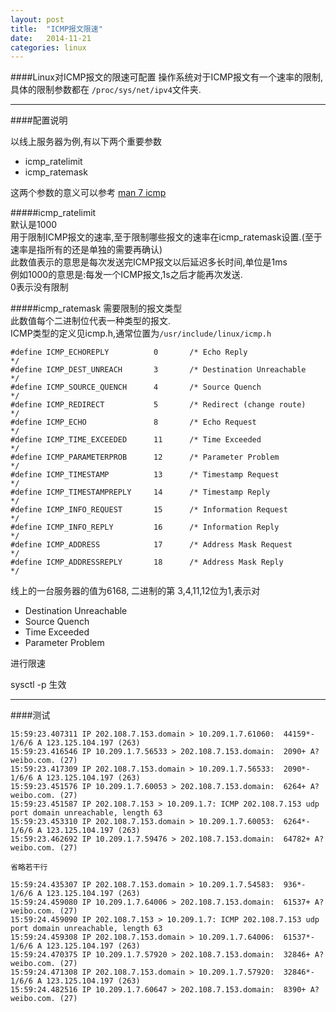 ```yaml
---
layout: post
title:  "ICMP报文限速"
date:   2014-11-21
categories: linux
---
```


####Linux对ICMP报文的限速可配置
操作系统对于ICMP报文有一个速率的限制,具体的限制参数都在
`/proc/sys/net/ipv4`文件夹.  

---
####配置说明

以线上服务器为例,有以下两个重要参数

* icmp_ratelimit
* icmp_ratemask

这两个参数的意义可以参考 [man 7 icmp](http://man7.org/linux/man-pages/man7/icmp.7.html)

#####icmp_ratelimit  
默认是1000  
用于限制ICMP报文的速率,至于限制哪些报文的速率在icmp_ratemask设置.(至于速率是指所有的还是单独的需要再确认)  
此数值表示的意思是每次发送完ICMP报文以后延迟多长时间,单位是1ms  
例如1000的意思是:每发一个ICMP报文,1s之后才能再次发送.  
0表示没有限制  

#####icmp_ratemask
需要限制的报文类型  
此数值每个二进制位代表一种类型的报文.  
ICMP类型的定义见icmp.h,通常位置为`/usr/include/linux/icmp.h`  

```
#define ICMP_ECHOREPLY          0       /* Echo Reply                   */
#define ICMP_DEST_UNREACH       3       /* Destination Unreachable      */
#define ICMP_SOURCE_QUENCH      4       /* Source Quench                */
#define ICMP_REDIRECT           5       /* Redirect (change route)      */
#define ICMP_ECHO               8       /* Echo Request                 */
#define ICMP_TIME_EXCEEDED      11      /* Time Exceeded                */
#define ICMP_PARAMETERPROB      12      /* Parameter Problem            */
#define ICMP_TIMESTAMP          13      /* Timestamp Request            */
#define ICMP_TIMESTAMPREPLY     14      /* Timestamp Reply              */
#define ICMP_INFO_REQUEST       15      /* Information Request          */
#define ICMP_INFO_REPLY         16      /* Information Reply            */
#define ICMP_ADDRESS            17      /* Address Mask Request         */
#define ICMP_ADDRESSREPLY       18      /* Address Mask Reply           */
```

线上的一台服务器的值为6168, 二进制的第 3,4,11,12位为1,表示对

* Destination Unreachable
* Source Quench
* Time Exceeded
* Parameter Problem

进行限速

sysctl -p 生效

---
####测试

```
15:59:23.407311 IP 202.108.7.153.domain > 10.209.1.7.61060:  44159*- 1/6/6 A 123.125.104.197 (263)
15:59:23.416546 IP 10.209.1.7.56533 > 202.108.7.153.domain:  2090+ A? weibo.com. (27)
15:59:23.417309 IP 202.108.7.153.domain > 10.209.1.7.56533:  2090*- 1/6/6 A 123.125.104.197 (263)
15:59:23.451576 IP 10.209.1.7.60053 > 202.108.7.153.domain:  6264+ A? weibo.com. (27)
15:59:23.451587 IP 202.108.7.153 > 10.209.1.7: ICMP 202.108.7.153 udp port domain unreachable, length 63
15:59:23.453310 IP 202.108.7.153.domain > 10.209.1.7.60053:  6264*- 1/6/6 A 123.125.104.197 (263)
15:59:23.462692 IP 10.209.1.7.59476 > 202.108.7.153.domain:  64782+ A? weibo.com. (27)

省略若干行

15:59:24.435307 IP 202.108.7.153.domain > 10.209.1.7.54583:  936*- 1/6/6 A 123.125.104.197 (263)
15:59:24.459080 IP 10.209.1.7.64006 > 202.108.7.153.domain:  61537+ A? weibo.com. (27)
15:59:24.459090 IP 202.108.7.153 > 10.209.1.7: ICMP 202.108.7.153 udp port domain unreachable, length 63
15:59:24.459308 IP 202.108.7.153.domain > 10.209.1.7.64006:  61537*- 1/6/6 A 123.125.104.197 (263)
15:59:24.470375 IP 10.209.1.7.57920 > 202.108.7.153.domain:  32846+ A? weibo.com. (27)
15:59:24.471308 IP 202.108.7.153.domain > 10.209.1.7.57920:  32846*- 1/6/6 A 123.125.104.197 (263)
15:59:24.482516 IP 10.209.1.7.60647 > 202.108.7.153.domain:  8390+ A? weibo.com. (27)
```
